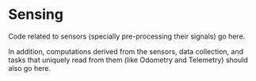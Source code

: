 # Sensing

Code related to sensors (specially pre-processing their signals) go here.

In addition, computations derived from the sensors, data collection, and tasks that uniquely read from them (like Odometry and Telemetry) should also go here.